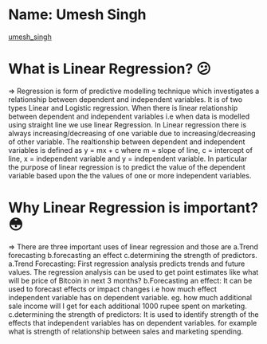 # Name: Umesh Singh
[umesh_singh](https://www.linkedin.com/in/umesh-singh-35629418b)
# What is Linear Regression? :confused:
=> Regression is form of predictive modelling technique which investigates a relationship between dependent and independent variables. It is of two types Linear and 
Logistic regression. When there is linear relationship between dependent and independent variables i.e when data is modelled using straight line we use linear Regression. 
In Linear regression there is always increasing/decreasing of one variable due to increasing/decreasing of other variable. The realtionship between dependent and independent variables is defined as y = mx + c where m = slope of line, c = intercept of line, x = independent variable and y = independent variable. In particular the purpose of 
linear regression is to predict the value of the dependent variable based upon the the values of one or more independent variables.

# Why Linear Regression is important? :flushed:
=> There are three important uses of linear regression and those are a.Trend forecasting b.forecasting an effect c.determining the strength of predictors.
a.Trend Forecasting: First regression analysis predicts trends and future values. The regression analysis can be used to get point estimates like what will 
be price of Bitcoin in next 3 months?
b.Forecasting an effect: It can be used to forecast effects or impact changes i.e how much effect independent variable has on dependent variable. 
eg. how much additional sale income will I get for each additional 1000 rupee spent on marketing.
c.determining the strength of predictors: It is used to identify strength of the effects that independent variables has on dependent variables. for example 
what is strength of relationship between sales and marketing spending.
